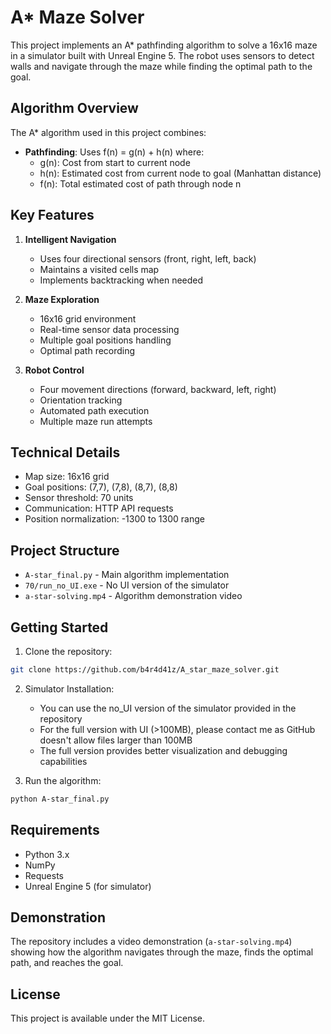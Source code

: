 # A* Maze Solver

This project implements an A* pathfinding algorithm to solve a 16x16 maze in a simulator built with Unreal Engine 5. The robot uses sensors to detect walls and navigate through the maze while finding the optimal path to the goal.

## Algorithm Overview

The A* algorithm used in this project combines:
- **Pathfinding**: Uses f(n) = g(n) + h(n) where:
  - g(n): Cost from start to current node
  - h(n): Estimated cost from current node to goal (Manhattan distance)
  - f(n): Total estimated cost of path through node n

## Key Features

1. **Intelligent Navigation**
   - Uses four directional sensors (front, right, left, back)
   - Maintains a visited cells map
   - Implements backtracking when needed

2. **Maze Exploration**
   - 16x16 grid environment
   - Real-time sensor data processing
   - Multiple goal positions handling
   - Optimal path recording

3. **Robot Control**
   - Four movement directions (forward, backward, left, right)
   - Orientation tracking
   - Automated path execution
   - Multiple maze run attempts

## Technical Details

- Map size: 16x16 grid
- Goal positions: (7,7), (7,8), (8,7), (8,8)
- Sensor threshold: 70 units
- Communication: HTTP API requests
- Position normalization: -1300 to 1300 range

## Project Structure

- `A-star_final.py` - Main algorithm implementation
- `70/run_no_UI.exe` - No UI version of the simulator
- `a-star-solving.mp4` - Algorithm demonstration video

## Getting Started

1. Clone the repository:
```bash
git clone https://github.com/b4r4d41z/A_star_maze_solver.git
```

2. Simulator Installation:
   - You can use the no_UI version of the simulator provided in the repository
   - For the full version with UI (>100MB), please contact me as GitHub doesn't allow files larger than 100MB
   - The full version provides better visualization and debugging capabilities

3. Run the algorithm:
```bash
python A-star_final.py
```

## Requirements

- Python 3.x
- NumPy
- Requests
- Unreal Engine 5 (for simulator)

## Demonstration

The repository includes a video demonstration (`a-star-solving.mp4`) showing how the algorithm navigates through the maze, finds the optimal path, and reaches the goal.

## License

This project is available under the MIT License.